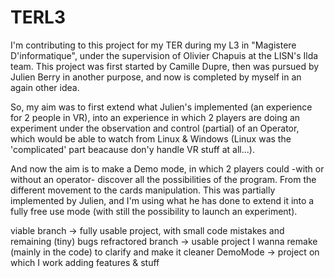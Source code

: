 # TERL3
I'm contributing to this project for my TER during my L3 in "Magistere D'informatique", under the supervision of Olivier Chapuis at the LISN's Ilda team.
This project was first started by Camille Dupre, then was pursued by Julien Berry in another purpose, and now is completed by myself in an again other idea. 

So, my aim was to first extend what Julien's implemented (an experience for 2 people in VR), into an experience in which 2 players are doing an experiment under the observation and control (partial) of an Operator, which would be able to watch from Linux & Windows (Linux was the 'complicated' part beacause don'y handle VR stuff at all...). 

And now the aim is to make a Demo mode, in which 2 players could -with or without an operator- discover all the possibilities of the program. From the different movement to the cards manipulation. This was partially implemented by Julien, and I'm using what he has done to extend it into a fully free use mode (with still the possibility to launch an experiment). 

viable branch -> fully usable project, with small code mistakes and remaining (tiny) bugs
refractored branch -> usable project I wanna remake (mainly in the code) to clarify and make it cleaner
DemoMode -> project on which I work adding features & stuff
